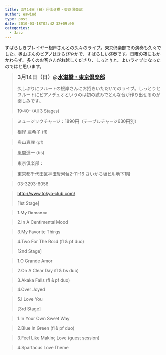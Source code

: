 ```yaml
---
title: 3月14日（日）＠水道橋・東京倶楽部
author: eawind
type: post
date: 2010-03-18T02:42:32+09:00
categories:
  - Jazz
---
```

すばらしきプレイヤー根岸さんとの久々のライブ。東京倶楽部での演奏も久々でした。奥山さんのピアノはきらびやかで、すばらしい演奏です。日曜の夜にもかかわらず、多くのお客さんがお越しくださり、しっとりと、よいライブになったのではと思います。

> <big><strong>3月14日（日）@<a href="http://www.tokyo-club.com/" target="_blank">水道橋・東京倶楽部</a></strong></big>
>
> 久しぶりにフルートの根岸さんにお招きいただいてのライブ。しっとりとフルートにピアノデュオというのは初の試みでどんな音が作り出せるのが楽しみです。
>
> 19:40- (All 3 Stages)

> ミュージックチャージ：1890円（テーブルチャージ630円別）
>
> 根岸 亜希子 (fl)

> 奥山真理 (pf)

> 風間進一 (bs)
>
> 東京倶楽部：

> 東京都千代田区神田駿河台2-11-16 さいかち坂ビル地下1階

> 03-3293-6056

> <http://www.tokyo-club.com/>
>
> [1st Stage]

> 1.My Romance

> 2.In A Centimental Mood

> 3.My Favorite Things

> 4.Two For The Road (fl & pf duo)
>
> [2nd Stage]

> 1.O Grande Amor

> 2.On A Clear Day (fl & bs duo)

> 3.Akaka Falls (fl & pf duo)

> 4.Over Joyed

> 5.I Love You
>
> [3rd Stage]

> 1.In Your Own Sweet Way

> 2.Blue In Green (fl & pf duo)

> 3.Feel Like Making Love (guest session)

> 4.Spartacus Love Theme

